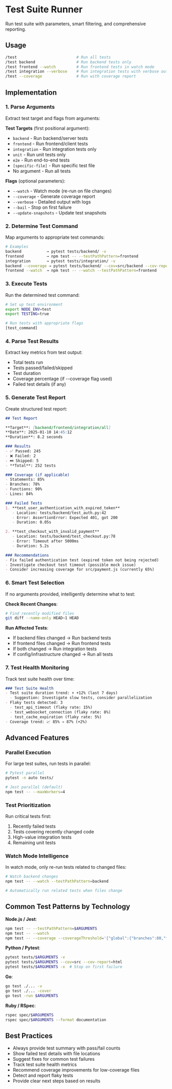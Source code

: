 # Test Suite Runner

Run test suite with parameters, smart filtering, and comprehensive reporting.

## Usage

```bash
/test                          # Run all tests
/test backend                  # Run backend tests only
/test frontend --watch         # Run frontend tests in watch mode
/test integration --verbose    # Run integration tests with verbose output
/test --coverage               # Run with coverage report
```

## Implementation

### 1. Parse Arguments

Extract test target and flags from arguments:

**Test Targets** (first positional argument):
- `backend` - Run backend/server tests
- `frontend` - Run frontend/client tests
- `integration` - Run integration tests only
- `unit` - Run unit tests only
- `e2e` - Run end-to-end tests
- `[specific-file]` - Run specific test file
- No argument - Run all tests

**Flags** (optional parameters):
- `--watch` - Watch mode (re-run on file changes)
- `--coverage` - Generate coverage report
- `--verbose` - Detailed output with logs
- `--bail` - Stop on first failure
- `--update-snapshots` - Update test snapshots

### 2. Determine Test Command

Map arguments to appropriate test commands:

```bash
# Examples
backend           → pytest tests/backend/ -v
frontend          → npm test -- --testPathPattern=frontend
integration       → pytest tests/integration/ -v
backend --coverage → pytest tests/backend/ --cov=src/backend --cov-report=html
frontend --watch  → npm test -- --watch --testPathPattern=frontend
```

### 3. Execute Tests

Run the determined test command:

```bash
# Set up test environment
export NODE_ENV=test
export TESTING=true

# Run tests with appropriate flags
[test_command]
```

### 4. Parse Test Results

Extract key metrics from test output:
- Total tests run
- Tests passed/failed/skipped
- Test duration
- Coverage percentage (if --coverage flag used)
- Failed test details (if any)

### 5. Generate Test Report

Create structured test report:

```markdown
## Test Report

**Target**: [backend/frontend/integration/all]
**Date**: 2025-01-10 14:45:12
**Duration**: 8.2 seconds

### Results
- ✅ Passed: 245
- ❌ Failed: 2
- ⏭️ Skipped: 5
- **Total**: 252 tests

### Coverage (if applicable)
- Statements: 85%
- Branches: 78%
- Functions: 90%
- Lines: 84%

### Failed Tests
1. **test_user_authentication_with_expired_token**
   - Location: tests/backend/test_auth.py:42
   - Error: AssertionError: Expected 401, got 200
   - Duration: 0.05s

2. **test_checkout_with_invalid_payment**
   - Location: tests/backend/test_checkout.py:78
   - Error: Timeout after 5000ms
   - Duration: 5.2s

### Recommendations
- Fix failed authentication test (expired token not being rejected)
- Investigate checkout test timeout (possible mock issue)
- Consider increasing coverage for src/payment.js (currently 65%)
```

### 6. Smart Test Selection

If no arguments provided, intelligently determine what to test:

**Check Recent Changes**:
```bash
# Find recently modified files
git diff --name-only HEAD~1 HEAD
```

**Run Affected Tests**:
- If backend files changed → Run backend tests
- If frontend files changed → Run frontend tests
- If both changed → Run integration tests
- If config/infrastructure changed → Run all tests

### 7. Test Health Monitoring

Track test suite health over time:

```markdown
### Test Suite Health
- Test suite duration trend: ⬆️ +12% (last 7 days)
  - Suggestion: Investigate slow tests, consider parallelization
- Flaky tests detected: 3
  - test_api_timeout (flaky rate: 15%)
  - test_websocket_connection (flaky rate: 8%)
  - test_cache_expiration (flaky rate: 5%)
- Coverage trend: 📈 85% → 87% (+2%)
```

## Advanced Features

### Parallel Execution

For large test suites, run tests in parallel:
```bash
# Pytest parallel
pytest -n auto tests/

# Jest parallel (default)
npm test -- --maxWorkers=4
```

### Test Prioritization

Run critical tests first:
1. Recently failed tests
2. Tests covering recently changed code
3. High-value integration tests
4. Remaining unit tests

### Watch Mode Intelligence

In watch mode, only re-run tests related to changed files:
```bash
# Watch backend changes
npm test -- --watch --testPathPattern=backend

# Automatically run related tests when files change
```

## Common Test Patterns by Technology

**Node.js / Jest**:
```bash
npm test -- --testPathPattern=$ARGUMENTS
npm test -- --watch
npm test -- --coverage --coverageThreshold='{"global":{"branches":80,"functions":80,"lines":80}}'
```

**Python / Pytest**:
```bash
pytest tests/$ARGUMENTS -v
pytest tests/$ARGUMENTS --cov=src --cov-report=html
pytest tests/$ARGUMENTS -x  # Stop on first failure
```

**Go**:
```bash
go test ./... -v
go test ./... -cover
go test -run $ARGUMENTS
```

**Ruby / RSpec**:
```bash
rspec spec/$ARGUMENTS
rspec spec/$ARGUMENTS --format documentation
```

## Best Practices

- Always provide test summary with pass/fail counts
- Show failed test details with file locations
- Suggest fixes for common test failures
- Track test suite health metrics
- Recommend coverage improvements for low-coverage files
- Detect and report flaky tests
- Provide clear next steps based on results
